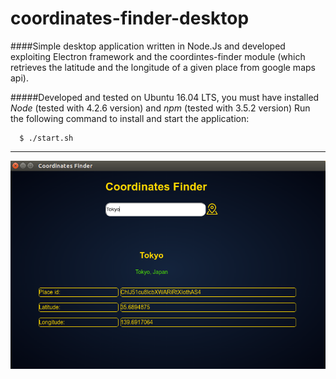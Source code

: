 # coordinates-finder-desktop

####Simple desktop application written in Node.Js and developed exploiting Electron framework and the coordintes-finder module (which retrieves the latitude and the longitude of a given place from google maps api).

#####Developed and tested on Ubuntu 16.04 LTS, you must have installed *Node* (tested with 4.2.6 version) and *npm* (tested with 3.5.2 version)
Run the following command to install and start the application:

```
  $ ./start.sh
```
----

![alt tag](https://raw.githubusercontent.com/AntonioFantini/coordinates-finder-desktop/master/images/screenshot.png)

